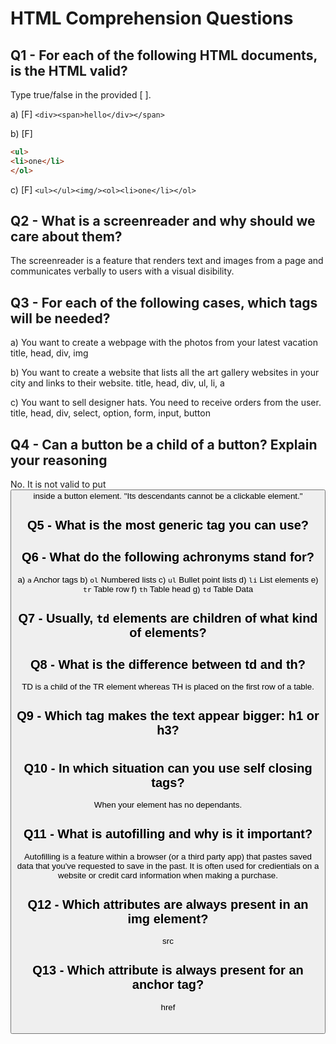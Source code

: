 # HTML Comprehension Questions


## Q1 - For each of the following HTML documents, is the HTML valid?

Type true/false in the provided [ ].

a) [F] `<div><span>hello</div></span>`

b) [F]

```html
<ul>
<li>one</li>
</ol>
```

c) [F] `<ul></ul><img/><ol><li>one</li></ol>`


## Q2 - What is a screenreader and why should we care about them?

The screenreader is a feature that renders text and images from a page and communicates verbally to users with a visual disibility.


## Q3 - For each of the following cases, which tags will be needed?

a) You want to create a webpage with the photos from your latest vacation
title, head, div, img

b) You want to create a website that lists all the art gallery websites in your city and links to their website.
title, head, div, ul, li, a  

c) You want to sell designer hats. You need to receive orders from the user.
title, head, div, select, option, form, input, button

## Q4 - Can a button be a child of a button? Explain your reasoning
No. It is not valid to put <button> inside a button element. "Its descendants cannot be a clickable element."

## Q5 - What is the most generic tag you can use?

<div>

## Q6 - What do the following achronyms stand for?

a) `a`
Anchor tags
b) `ol`
Numbered lists
c) `ul`
Bullet point lists
d) `li`
List elements
e) `tr`
Table row
f) `th`
Table head
g) `td`
Table Data

## Q7 - Usually, `td` elements are children of what kind of elements?
<table>

## Q8 - What is the difference between td and th?
TD is a child of the TR element whereas TH is placed on the first row of a table.

## Q9 - Which tag makes the text appear bigger: h1 or h3?
<h1>

## Q10 - In which situation can you use self closing tags?
When your element has no dependants. 

## Q11 - What is autofilling and why is it important?
Autofilling is a feature within a browser (or a third party app) that pastes saved data that you've requested to save in the past. It is often used for credientials on a website or credit card information when making a purchase.

## Q12 - Which attributes are always present in an img element?
src

## Q13 - Which attribute is always present for an anchor tag?
href


